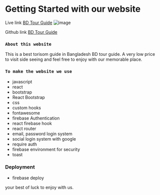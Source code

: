 # Getting Started with our website

Live link [BD Tour Guide](https://bd-tour-c7c18.web.app/)
![image](https://user-images.githubusercontent.com/71017764/171771955-5c82cafb-d58b-4eef-839d-700caefca18d.png)


Github link [BD Tour Guide](https://github.com/programming-hero-web-course-4/independent-service-provider-yousufmiah)

### `About this website`

This is a best torisom guide in Bangladesh BD tour guide. A very low price to visit side seeing and
feel free to enjoy with our memorable place.

### `To make the website we use`

- javascript
- react
- bootstrap
- React Bootstrap
- css
- custom hooks
- fontawesome
- firebase Authentication
- react firebase hook
- react router
- email, password login system
- social login system with google
- require auth
- firebase environment for security
- toast

### Deployment

- firebase deploy

your best of luck to enjoy with us.
